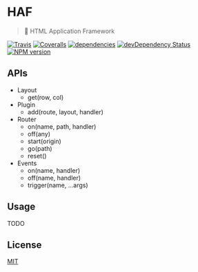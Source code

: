 # HAF

> :fork_and_knife: HTML Application Framework

[![Travis](https://img.shields.io/travis/crossjs/HAF.svg?style=flat-square)](https://travis-ci.org/crossjs/HAF)
[![Coveralls](https://img.shields.io/coveralls/crossjs/HAF.svg?style=flat-square)](https://coveralls.io/github/crossjs/HAF)
[![dependencies](https://david-dm.org/crossjs/HAF.svg?style=flat-square)](https://david-dm.org/crossjs/HAF)
[![devDependency Status](https://david-dm.org/crossjs/HAF/dev-status.svg?style=flat-square)](https://david-dm.org/crossjs/HAF#info=devDependencies)
[![NPM version](https://img.shields.io/npm/v/HAF.svg?style=flat-square)](https://npmjs.org/package/HAF)

## APIs

- Layout
  - get(row, col)
- Plugin
  - add(route, layout, handler)
- Router
  - on(name, path, handler)
  - off(any)
  - start(origin)
  - go(path)
  - reset()
- Events
  - on(name, handler)
  - off(name, handler)
  - trigger(name, ...args)

## Usage

TODO

## License

[MIT](http://opensource.org/licenses/MIT)
